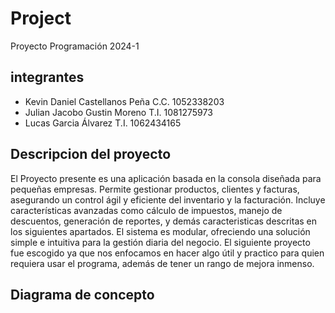 # Project
Proyecto Programación 2024-1
## integrantes 
 * Kevin Daniel Castellanos Peña C.C. 1052338203
 * Julian Jacobo Gustin Moreno  T.I. 1081275973
 * Lucas Garcia Álvarez T.I. 1062434165
## Descripcion del proyecto
El Proyecto presente es una aplicación basada en la consola diseñada para pequeñas empresas. Permite gestionar productos, clientes y facturas, asegurando un control ágil y eficiente del inventario y la facturación. Incluye características avanzadas como cálculo de impuestos, manejo de descuentos, generación de reportes, y demás caracteristicas descritas en los siguientes apartados. El sistema es modular, ofreciendo una solución simple e intuitiva para la gestión diaria del negocio.
El siguiente proyecto fue escogido ya que nos enfocamos en hacer algo útil y practico para quien requiera usar el programa, además de tener un rango de mejora inmenso.
## Diagrama de concepto

